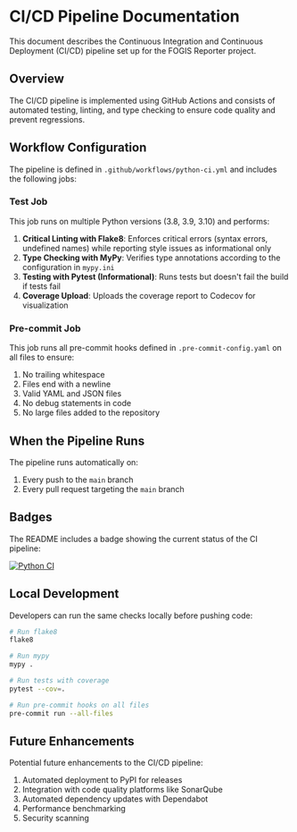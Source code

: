 # CI/CD Pipeline Documentation

This document describes the Continuous Integration and Continuous Deployment (CI/CD) pipeline set up for the FOGIS Reporter project.

## Overview

The CI/CD pipeline is implemented using GitHub Actions and consists of automated testing, linting, and type checking to ensure code quality and prevent regressions.

## Workflow Configuration

The pipeline is defined in `.github/workflows/python-ci.yml` and includes the following jobs:

### Test Job

This job runs on multiple Python versions (3.8, 3.9, 3.10) and performs:

1. **Critical Linting with Flake8**: Enforces critical errors (syntax errors, undefined names) while reporting style issues as informational only
2. **Type Checking with MyPy**: Verifies type annotations according to the configuration in `mypy.ini`
3. **Testing with Pytest (Informational)**: Runs tests but doesn't fail the build if tests fail
4. **Coverage Upload**: Uploads the coverage report to Codecov for visualization

### Pre-commit Job

This job runs all pre-commit hooks defined in `.pre-commit-config.yaml` on all files to ensure:

1. No trailing whitespace
2. Files end with a newline
3. Valid YAML and JSON files
4. No debug statements in code
5. No large files added to the repository

## When the Pipeline Runs

The pipeline runs automatically on:

1. Every push to the `main` branch
2. Every pull request targeting the `main` branch

## Badges

The README includes a badge showing the current status of the CI pipeline:

[![Python CI](https://github.com/timmybird/fogis-reporter/actions/workflows/python-ci.yml/badge.svg)](https://github.com/timmybird/fogis-reporter/actions/workflows/python-ci.yml)

## Local Development

Developers can run the same checks locally before pushing code:

```bash
# Run flake8
flake8

# Run mypy
mypy .

# Run tests with coverage
pytest --cov=.

# Run pre-commit hooks on all files
pre-commit run --all-files
```

## Future Enhancements

Potential future enhancements to the CI/CD pipeline:

1. Automated deployment to PyPI for releases
2. Integration with code quality platforms like SonarQube
3. Automated dependency updates with Dependabot
4. Performance benchmarking
5. Security scanning
